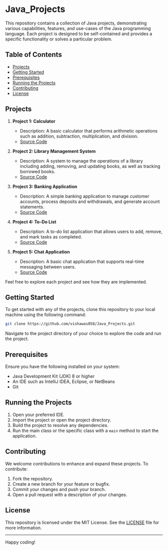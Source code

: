 # Java_Projects

This repository contains a collection of Java projects, demonstrating various capabilities, features, and use-cases of the Java programming language. Each project is designed to be self-contained and provides a specific functionality or solves a particular problem.

## Table of Contents

- [Projects](#projects)
- [Getting Started](#getting-started)
- [Prerequisites](#prerequisites)
- [Running the Projects](#running-the-projects)
- [Contributing](#contributing)
- [License](#license)

## Projects

1. **Project 1: Calculator**
   - Description: A basic calculator that performs arithmetic operations such as addition, subtraction, multiplication, and division.
   - [Source Code](./path/to/calculator)

2. **Project 2: Library Management System**
   - Description: A system to manage the operations of a library including adding, removing, and updating books, as well as tracking borrowed books.
   - [Source Code](./path/to/library-management-system)

3. **Project 3: Banking Application**
   - Description: A simple banking application to manage customer accounts, process deposits and withdrawals, and generate account statements.
   - [Source Code](./path/to/banking-application)

4. **Project 4: To-Do List**
   - Description: A to-do list application that allows users to add, remove, and mark tasks as completed.
   - [Source Code](./path/to/todo-list)

5. **Project 5: Chat Application**
   - Description: A basic chat application that supports real-time messaging between users.
   - [Source Code](./path/to/chat-application)

Feel free to explore each project and see how they are implemented.

## Getting Started

To get started with any of the projects, clone this repository to your local machine using the following command:

```bash
git clone https://github.com/vishawas058/Java_Projects.git
```

Navigate to the project directory of your choice to explore the code and run the project.

## Prerequisites

Ensure you have the following installed on your system:

- Java Development Kit (JDK) 8 or higher
- An IDE such as IntelliJ IDEA, Eclipse, or NetBeans
- Git

## Running the Projects

1. Open your preferred IDE.
2. Import the project or open the project directory.
3. Build the project to resolve any dependencies.
4. Run the main class or the specific class with a `main` method to start the application.

## Contributing

We welcome contributions to enhance and expand these projects. To contribute:

1. Fork the repository.
2. Create a new branch for your feature or bugfix.
3. Commit your changes and push your branch.
4. Open a pull request with a description of your changes.

## License

This repository is licensed under the MIT License. See the [LICENSE](./LICENSE) file for more information.

---

Happy coding!
```
